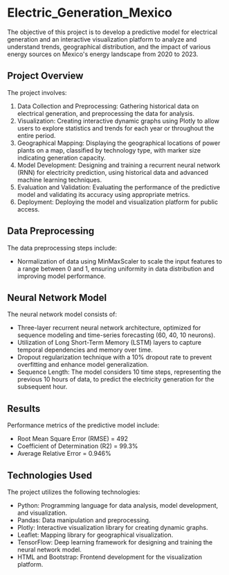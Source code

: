 # Electric_Generation_Mexico
The objective of this project is to develop a predictive model for electrical generation and an interactive visualization platform to analyze and understand trends, geographical distribution, and the impact of various energy sources on Mexico's energy landscape from 2020 to 2023.

## Project Overview

The project involves:

1. Data Collection and Preprocessing: Gathering historical data on electrical generation, and preprocessing the data for analysis.
2. Visualization: Creating interactive dynamic graphs using Plotly to allow users to explore statistics and trends for each year or throughout the entire period.
3. Geographical Mapping: Displaying the geographical locations of power plants on a map, classified by technology type, with marker size indicating generation capacity.
4. Model Development: Designing and training a recurrent neural network (RNN) for electricity prediction, using historical data and advanced machine learning techniques.
5. Evaluation and Validation: Evaluating the performance of the predictive model and validating its accuracy using appropriate metrics.
6. Deployment: Deploying the model and visualization platform for public access.

## Data Preprocessing

The data preprocessing steps include:

* Normalization of data using MinMaxScaler to scale the input features to a range between 0 and 1, ensuring uniformity in data distribution and improving model performance.

## Neural Network Model

The neural network model consists of:

* Three-layer recurrent neural network architecture, optimized for sequence modeling and time-series forecasting (60, 40, 10 neurons).
* Utilization of Long Short-Term Memory (LSTM) layers to capture temporal dependencies and memory over time.
* Dropout regularization technique with a 10% dropout rate to prevent overfitting and enhance model generalization.
* Sequence Length: The model considers 10 time steps, representing the previous 10 hours of data, to predict the electricity generation for the subsequent hour.

## Results

Performance metrics of the predictive model include:

* Root Mean Square Error (RMSE) = 492
* Coefficient of Determination (R2) = 99.3%
* Average Relative Error = 0.946%

## Technologies Used

The project utilizes the following technologies:

* Python: Programming language for data analysis, model development, and visualization.
* Pandas: Data manipulation and preprocessing.
* Plotly: Interactive visualization library for creating dynamic graphs.
* Leaflet: Mapping library for geographical visualization.
* TensorFlow: Deep learning framework for designing and training the neural network model.
* HTML and Bootstrap: Frontend development for the visualization platform.